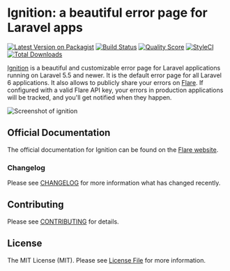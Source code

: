 # Ignition: a beautiful error page for Laravel apps

[![Latest Version on Packagist](https://img.shields.io/packagist/v/facade/ignition.svg?style=flat-square)](https://packagist.org/packages/facade/ignition)
[![Build Status](https://img.shields.io/travis/facade/ignition/master.svg?style=flat-square)](https://travis-ci.org/facade/ignition)
[![Quality Score](https://img.shields.io/scrutinizer/g/facade/ignition.svg?style=flat-square)](https://scrutinizer-ci.com/g/facade/ignition)
[![StyleCI](https://github.styleci.io/repos/204472210/shield?branch=master)](https://github.styleci.io/repos/204472210)
[![Total Downloads](https://img.shields.io/packagist/dt/facade/ignition.svg?style=flat-square)](https://packagist.org/packages/facade/ignition)

[Ignition](https://flareapp.io/docs/ignition-for-laravel/introduction) is a beautiful and customizable error page for Laravel applications running on Laravel 5.5 and newer. It is the default error page for all Laravel 6 applications. It also allows to publicly share your errors on [Flare](https://flareapp.io). If configured with a valid Flare API key, your errors in production applications will be tracked, and you'll get notified when they happen.

![Screenshot of ignition](https://facade.github.io/ignition/screenshot.png)

## Official Documentation

The official documentation for Ignition can be found on the [Flare website](https://flareapp.io/docs/ignition-for-laravel/installation).

### Changelog

Please see [CHANGELOG](CHANGELOG.md) for more information what has changed recently.

## Contributing

Please see [CONTRIBUTING](CONTRIBUTING.md) for details.

## License

The MIT License (MIT). Please see [License File](LICENSE.md) for more information.
